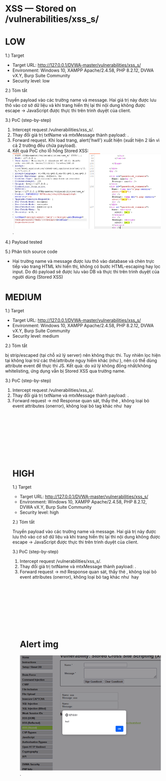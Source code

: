 # XSS — Stored on /vulnerabilities/xss_s/
# LOW
1.) Target
- Target URL: http://127.0.0.1/DVWA-master/vulnerabilities/xss_s/
- Environment: Windows 10, XAMPP Apache/2.4.58, PHP 8.2.12, DVWA vX.Y, Burp Suite Community
- Security level: low

2.) Tóm tắt 

Truyền payload <script>alert('hwll')</script> vào các trường name và message. Hai giá trị này được lưu thô vào cơ sở dữ liệu và khi trang hiển thị lại thì nội dung không được escape → JavaScript được thực thi trên trình duyệt của client.

3.) PoC (step-by-step)
  1. Intercept request /vulnerabilities/xss_s/.
  2. Thay đổi giá trị txtName và mtxMessage thành payload: <script>alert('hwll')</script>.
  3. Forward request. Khi load trang, alert('hwll') xuất hiện (xuất hiện 2 lần vì cả 2 trường đều chứa payload).
  4. Kết quả PoC cho lỗ hổng Stored XSS:
  ![anh1](images/stored-xss-low.png).

4.) Payload tested

<script>alert('hwll')</script>

5.) Phân tích source code

- Hai trường name và message được lưu thô vào database và chèn trực tiếp vào trang HTML khi hiển thị, không có bước HTML-escaping hay lọc input. Do đó payload <script>alert('hwll')</script> sẽ được lưu vào DB và thực thi trên trình duyệt của người dùng (Stored XSS)

# MEDIUM
1.) Target
- Target URL: http://127.0.0.1/DVWA-master/vulnerabilities/xss_s/
- Environment: Windows 10, XAMPP Apache/2.4.58, PHP 8.2.12, DVWA vX.Y, Burp Suite Community
- Security level: medium

2.) Tóm tắt 

<script>...</script> bị strip/escaped (tại chỗ xử lý server) nên không thực thi. Tuy nhiên lọc hiện tại không loại trừ các thẻ/attribute nguy hiểm khác (như <img onerror=...>), nên có thể dùng attribute event để thực thi JS. Kết quả: do xử lý không đồng nhất/không whitelisting, ứng dụng vẫn bị Stored XSS qua trường name.

3.) PoC (step-by-step)
  1. Intercept request /vulnerabilities/xss_s/.
  2. Thay đổi giá trị txtName và mtxMessage thành payload: <script>alert('hwll')</script>.
  3. Forward request → mở Response quan sát, thấy thẻ <script> của trường name(thẻ mở bị xóa) nên payload không chạy -> có thể thay các biến thể viết hoa, có khoảng trắng, attribute khác, hoặc các event handler vào thử.      Còn tham số message hiển thị alert(\&#039;hwllnah\&#039;) -> đã escape ký tự đặc biệt HTML, chuyển <, > và ' thành &lt;, &gt;, &#039;, nên script không còn thực thi được nữa.
  4. Intercept request /vulnerabilities/xss_s/ lần nữa
  5. Thay đổi giá trị txtName thành payload: <img src=x.png onerror=alert('hwll')>
  6. Forward request. Khi load trang, alert('hwll') xuất hiện.
  7. Kết quả PoC cho lỗ hổng Stored XSS:
  ![anh2](images/stored-xss-medium.png).

4.) Payload tested

<img src=x.png onerror=alert('hwll')>

5.) Phân tích source code
$name = str_replace( '<script>', '', $name );
//$name chỉ str_replace('<script>', '', $name). Điều này chỉ loại bỏ chính xác chuỗi "<script>" chứ không loại bỏ </script>, không loại bỏ event attributes (onerror), không loại bỏ tag khác như <img> hay <svg onload=...>.

# HIGH
1.) Target
- Target URL: http://127.0.0.1/DVWA-master/vulnerabilities/xss_s/
- Environment: Windows 10, XAMPP Apache/2.4.58, PHP 8.2.12, DVWA vX.Y, Burp Suite Community
- Security level: high

2.) Tóm tắt 

Truyền payload <script>alert('hwll')</script> vào các trường name và message. Hai giá trị này được lưu thô vào cơ sở dữ liệu và khi trang hiển thị lại thì nội dung không được escape → JavaScript được thực thi trên trình duyệt của client.

3.) PoC (step-by-step)
  1. Intercept request /vulnerabilities/xss_s/.
  2. Thay đổi giá trị txtName và mtxMessage thành payload: <script>alert('hwll')</script>.
  3. Forward request → mở Response quan sát, thấy thẻ <script> của trường name(thẻ mở bị xóa) nên payload không chạy -> có thể thay các biến thể viết hoa, có khoảng trắng, attribute khác, hoặc các event handler vào thử.      Còn tham số message hiển thị alert(\&#039;hwllnah\&#039;) -> đã escape ký tự đặc biệt HTML, chuyển <, > và ' thành &lt;, &gt;, &#039;, nên script không còn thực thi được nữa.
  4. Intercept request /vulnerabilities/xss_s/ lần nữa
  5. Thay đổi giá trị txtName thành payload: <img src=x.png onerror=alert('hwll')>
  6. Forward request. Khi load trang, alert('hwll') xuất hiện.
  7. Kết quả PoC cho lỗ hổng Stored XSS:
  ![anh3](images/stored-xss-high.png).

4.) Payload tested

<img src=x.png onerror=alert('hwll')>

5.) Phân tích source code

$name = str_replace( '<script>', '', $name );
//$name chỉ str_replace('<script>', '', $name). Điều này chỉ loại bỏ chính xác chuỗi "<script>" chứ không loại bỏ </script>, không loại bỏ event attributes (onerror), không loại bỏ tag khác như <img> hay <svg onload=...>.
# Alert img
![anh4](images/storedxss-alert.png).

